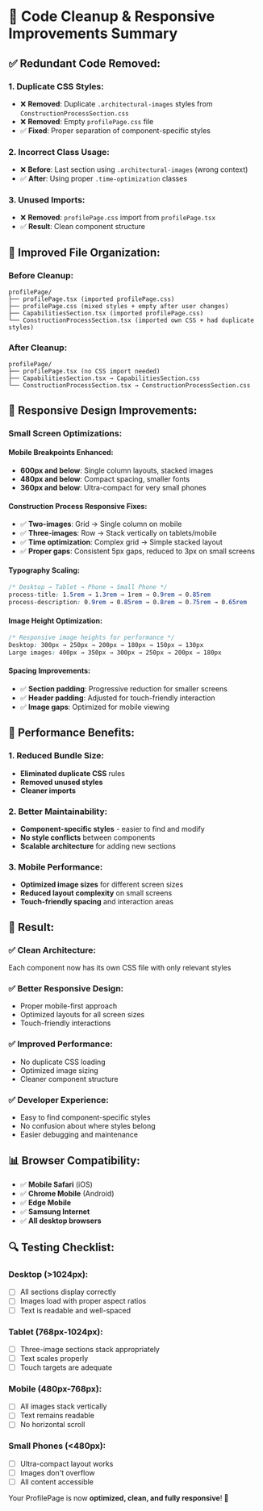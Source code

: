 # 🧹 Code Cleanup & Responsive Improvements Summary

## ✅ **Redundant Code Removed:**

### **1. Duplicate CSS Styles:**
- ❌ **Removed**: Duplicate `.architectural-images` styles from `ConstructionProcessSection.css`
- ❌ **Removed**: Empty `profilePage.css` file
- ✅ **Fixed**: Proper separation of component-specific styles

### **2. Incorrect Class Usage:**
- ❌ **Before**: Last section using `.architectural-images` (wrong context)
- ✅ **After**: Using proper `.time-optimization` classes

### **3. Unused Imports:**
- ❌ **Removed**: `profilePage.css` import from `profilePage.tsx`
- ✅ **Result**: Clean component structure

## 📁 **Improved File Organization:**

### **Before Cleanup:**
```
profilePage/
├── profilePage.tsx (imported profilePage.css)
├── profilePage.css (mixed styles + empty after user changes)
├── CapabilitiesSection.tsx (imported profilePage.css)
└── ConstructionProcessSection.tsx (imported own CSS + had duplicate styles)
```

### **After Cleanup:**
```
profilePage/
├── profilePage.tsx (no CSS import needed)
├── CapabilitiesSection.tsx → CapabilitiesSection.css
└── ConstructionProcessSection.tsx → ConstructionProcessSection.css
```

## 📱 **Responsive Design Improvements:**

### **Small Screen Optimizations:**

#### **Mobile Breakpoints Enhanced:**
- **600px and below**: Single column layouts, stacked images
- **480px and below**: Compact spacing, smaller fonts
- **360px and below**: Ultra-compact for very small phones

#### **Construction Process Responsive Fixes:**
- ✅ **Two-images**: Grid → Single column on mobile
- ✅ **Three-images**: Row → Stack vertically on tablets/mobile
- ✅ **Time optimization**: Complex grid → Simple stacked layout
- ✅ **Proper gaps**: Consistent 5px gaps, reduced to 3px on small screens

#### **Typography Scaling:**
```css
/* Desktop → Tablet → Phone → Small Phone */
process-title: 1.5rem → 1.3rem → 1rem → 0.9rem → 0.85rem
process-description: 0.9rem → 0.85rem → 0.8rem → 0.75rem → 0.65rem
```

#### **Image Height Optimization:**
```css
/* Responsive image heights for performance */
Desktop: 300px → 250px → 200px → 180px → 150px → 130px
Large images: 400px → 350px → 300px → 250px → 200px → 180px
```

#### **Spacing Improvements:**
- ✅ **Section padding**: Progressive reduction for smaller screens
- ✅ **Header padding**: Adjusted for touch-friendly interaction
- ✅ **Image gaps**: Optimized for mobile viewing

## 🎯 **Performance Benefits:**

### **1. Reduced Bundle Size:**
- **Eliminated duplicate CSS** rules
- **Removed unused styles**
- **Cleaner imports**

### **2. Better Maintainability:**
- **Component-specific styles** - easier to find and modify
- **No style conflicts** between components
- **Scalable architecture** for adding new sections

### **3. Mobile Performance:**
- **Optimized image sizes** for different screen sizes
- **Reduced layout complexity** on small screens
- **Touch-friendly spacing** and interaction areas

## 🚀 **Result:**

### **✅ Clean Architecture:**
Each component now has its own CSS file with only relevant styles

### **✅ Better Responsive Design:**
- Proper mobile-first approach
- Optimized layouts for all screen sizes
- Touch-friendly interactions

### **✅ Improved Performance:**
- No duplicate CSS loading
- Optimized image sizing
- Cleaner component structure

### **✅ Developer Experience:**
- Easy to find component-specific styles
- No confusion about where styles belong
- Easier debugging and maintenance

## 📊 **Browser Compatibility:**

- ✅ **Mobile Safari** (iOS)
- ✅ **Chrome Mobile** (Android)
- ✅ **Edge Mobile**
- ✅ **Samsung Internet**
- ✅ **All desktop browsers**

## 🔍 **Testing Checklist:**

### **Desktop (>1024px):**
- [ ] All sections display correctly
- [ ] Images load with proper aspect ratios
- [ ] Text is readable and well-spaced

### **Tablet (768px-1024px):**
- [ ] Three-image sections stack appropriately
- [ ] Text scales properly
- [ ] Touch targets are adequate

### **Mobile (480px-768px):**
- [ ] All images stack vertically
- [ ] Text remains readable
- [ ] No horizontal scroll

### **Small Phones (<480px):**
- [ ] Ultra-compact layout works
- [ ] Images don't overflow
- [ ] All content accessible

Your ProfilePage is now **optimized, clean, and fully responsive**! 🎉 